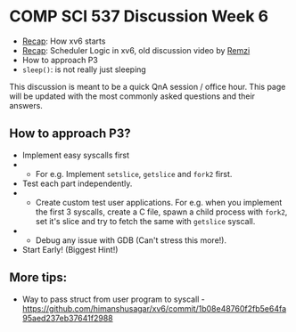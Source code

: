 # COMP SCI 537 Discussion Week 6

- [Recap](https://github.com/adilahmed31/cs537-Discussion-su22/tree/main/week-4#how-xv6-starts): How xv6 starts
- [Recap](https://github.com/adilahmed31/cs537-Discussion-su22/tree/main/week-4#scheduler-logic-in-xv6): Scheduler Logic in xv6, old discussion video by [Remzi](https://www.youtube.com/watch?v=eYfeOT1QYmg)
- How to approach P3
- `sleep()`: is not really just sleeping

This discussion is meant to be a quick QnA session / office hour. This page will be updated with the most commonly asked questions and their answers.

## How to approach P3?
- Implement easy syscalls first
- - For e.g. Implement `setslice`, `getslice` and `fork2` first. 
- Test each part independently. 
- - Create custom test user applications. For e.g. when you implement the first 3 syscalls, create a C file, spawn a child process with `fork2`, set it's slice and try to fetch the same with `getslice` syscall. 
- - Debug any issue with GDB (Can't stress this more!). 
- Start Early! (Biggest Hint!)

## More tips:
- Way to pass struct from user program to syscall - https://github.com/himanshusagar/xv6/commit/1b08e48760f2fb5e64fa95aed237eb37641f2988 


